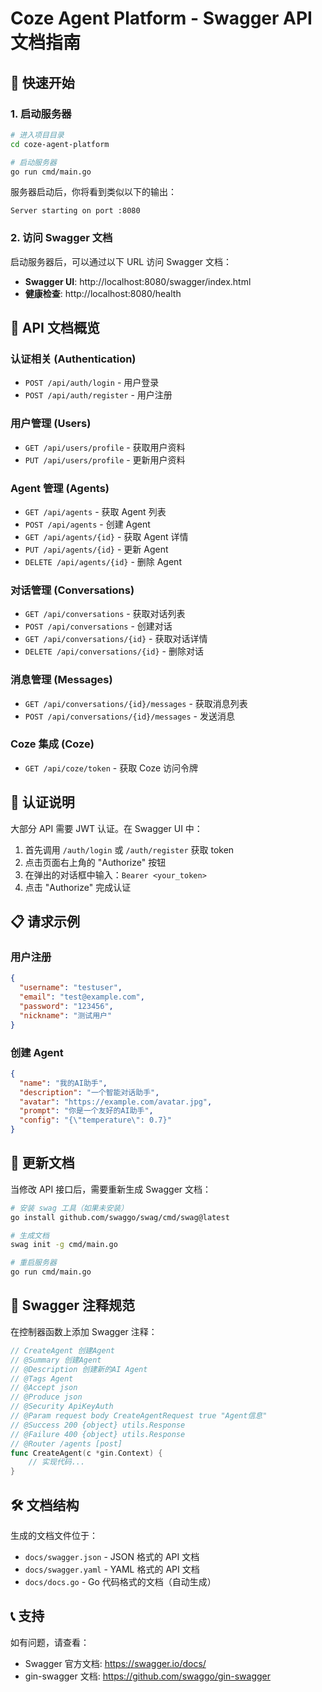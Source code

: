 # Coze Agent Platform - Swagger API 文档指南

## 🚀 快速开始

### 1. 启动服务器
```bash
# 进入项目目录
cd coze-agent-platform

# 启动服务器
go run cmd/main.go
```

服务器启动后，你将看到类似以下的输出：
```
Server starting on port :8080
```

### 2. 访问 Swagger 文档

启动服务器后，可以通过以下 URL 访问 Swagger 文档：

- **Swagger UI**: http://localhost:8080/swagger/index.html
- **健康检查**: http://localhost:8080/health

## 📖 API 文档概览

### 认证相关 (Authentication)
- `POST /api/auth/login` - 用户登录
- `POST /api/auth/register` - 用户注册

### 用户管理 (Users)
- `GET /api/users/profile` - 获取用户资料
- `PUT /api/users/profile` - 更新用户资料

### Agent 管理 (Agents)
- `GET /api/agents` - 获取 Agent 列表
- `POST /api/agents` - 创建 Agent
- `GET /api/agents/{id}` - 获取 Agent 详情
- `PUT /api/agents/{id}` - 更新 Agent
- `DELETE /api/agents/{id}` - 删除 Agent

### 对话管理 (Conversations)
- `GET /api/conversations` - 获取对话列表
- `POST /api/conversations` - 创建对话
- `GET /api/conversations/{id}` - 获取对话详情
- `DELETE /api/conversations/{id}` - 删除对话

### 消息管理 (Messages)
- `GET /api/conversations/{id}/messages` - 获取消息列表
- `POST /api/conversations/{id}/messages` - 发送消息

### Coze 集成 (Coze)
- `GET /api/coze/token` - 获取 Coze 访问令牌

## 🔐 认证说明

大部分 API 需要 JWT 认证。在 Swagger UI 中：

1. 首先调用 `/auth/login` 或 `/auth/register` 获取 token
2. 点击页面右上角的 "Authorize" 按钮
3. 在弹出的对话框中输入：`Bearer <your_token>`
4. 点击 "Authorize" 完成认证

## 📋 请求示例

### 用户注册
```json
{
  "username": "testuser",
  "email": "test@example.com",
  "password": "123456",
  "nickname": "测试用户"
}
```

### 创建 Agent
```json
{
  "name": "我的AI助手",
  "description": "一个智能对话助手",
  "avatar": "https://example.com/avatar.jpg",
  "prompt": "你是一个友好的AI助手",
  "config": "{\"temperature\": 0.7}"
}
```

## 🔄 更新文档

当修改 API 接口后，需要重新生成 Swagger 文档：

```bash
# 安装 swag 工具（如果未安装）
go install github.com/swaggo/swag/cmd/swag@latest

# 生成文档
swag init -g cmd/main.go

# 重启服务器
go run cmd/main.go
```

## 📝 Swagger 注释规范

在控制器函数上添加 Swagger 注释：

```go
// CreateAgent 创建Agent
// @Summary 创建Agent
// @Description 创建新的AI Agent
// @Tags Agent
// @Accept json
// @Produce json
// @Security ApiKeyAuth
// @Param request body CreateAgentRequest true "Agent信息"
// @Success 200 {object} utils.Response
// @Failure 400 {object} utils.Response
// @Router /agents [post]
func CreateAgent(c *gin.Context) {
    // 实现代码...
}
```

## 🛠️ 文档结构

生成的文档文件位于：
- `docs/swagger.json` - JSON 格式的 API 文档
- `docs/swagger.yaml` - YAML 格式的 API 文档  
- `docs/docs.go` - Go 代码格式的文档（自动生成）

## 📞 支持

如有问题，请查看：
- Swagger 官方文档: https://swagger.io/docs/
- gin-swagger 文档: https://github.com/swaggo/gin-swagger 